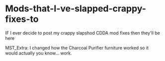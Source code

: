 # Mods-that-I-ve-slapped-crappy-fixes-to
IF I ever decide to post my crappy slapshod CDDA mod fixes then they'll be here

MST_Extra: I changed how the Charcoal Purifier furniture worked so it would actually you know... work.
